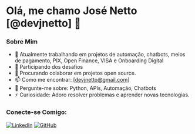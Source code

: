 # Olá, me chamo José Netto [@devjnetto] 👋

### Sobre Mim
- 🔭 Atualmente trabalhando em projetos de automação, chatbots, meios de pagamento, PIX, Open Finance, VISA e Onboarding Digital
- 🌱 Participando dos desafios
- 👯 Procurando colaborar em projetos open source.
- 📫 Como me encontrar: [devjnetto@gmail.com]
- 💬 Pergunte-me sobre: Python, APIs, Automação, Chatbots
- ⚡ Curiosidade: Adoro resolver problemas e aprender novas tecnologias.

### Conecte-se Comigo:
[![LinkedIn](https://img.shields.io/badge/-LinkedIn-blue?style=flat-square&logo=Linkedin&logoColor=white&link=https://www.linkedin.com/in/seu_perfil/)](https://www.linkedin.com/in/seu_perfil/)
[![GitHub](https://img.shields.io/badge/-GitHub-black?style=flat-square&logo=github&link=https://github.com/devjnetto/)](https://github.com/devjnetto/)
